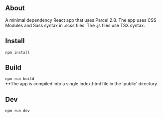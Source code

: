 ## About
A minimal dependency React app that uses Parcel 2.8. The app uses CSS Modules and Sass syntax in .scss files. The .js files use TSX syntax.

## Install
`npm install`

## Build
`npm run build`<br>
**The app is compiled into a single index.html file in the 'public' directory.

## Dev
`npm run dev`
